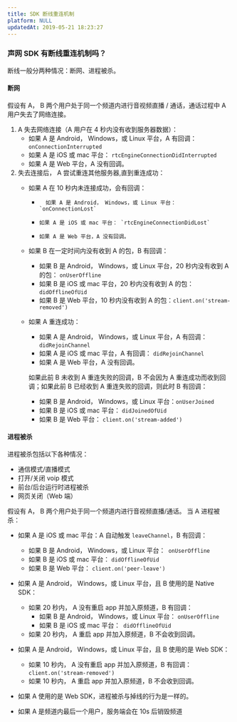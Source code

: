 ```yaml
---
title: SDK 断线重连机制
platform: NULL
updatedAt: 2019-05-21 18:23:27
---
```

### 声网 SDK 有断线重连机制吗？

断线一般分两种情况：断网、进程被杀。

#### 断网

假设有 A， B 两个用户处于同一个频道内进行音视频直播 / 通话，通话过程中 A 用户失去了网络连接。

1.  A 失去网络连接（A 用户在 4 秒内没有收到服务器数据）：
    -   如果 A 是 Android， Windows，或 Linux 平台，A 有回调： `onConnectionInterrupted`
    -   如果 A 是 iOS 或 mac 平台： `rtcEngineConnectionDidInterrupted`
    -   如果 A 是 Web 平台，A 没有回调。
2.  失去连接后， A 尝试重连其他服务器,直到重连成功：
    -   如果 A 在 10 秒内未连接成功，会有回调：
		* 		如果 A 是 Android， Windows，或 Linux 平台： `onConnectionLost`
		*     如果 A 是 iOS 或 mac 平台： `rtcEngineConnectionDidLost`
		*     如果 A 是 Web 平台，A 没有回调。
    -   如果 B 在一定时间内没有收到 A 的包，B 有回调：
        -   如果 B 是 Android， Windows，或 Linux 平台，20 秒内没有收到 A 的包： `onUserOffline`
        -   如果 B 是 iOS 或 mac 平台，20 秒内没有收到 A 的包： `didOfflineOfUid`
        -   如果 B 是 Web 平台，10 秒内没有收到 A 的包：`client.on('stream-removed')`
    -   如果 A 重连成功：
        -   如果 A 是 Android， Windows，或 Linux 平台，A 有回调： `didRejoinChannel`
        -   如果 A 是 iOS 或 mac 平台，A 有回调： `didRejoinChannel`
        -   如果 A 是 Web 平台，A 没有回调。

        如果此前 B 未收到 A 重连失败的回调，B 不会因为 A 重连成功而收到回调；如果此前 B 已经收到 A 重连失败的回调，则此时 B 有回调：
        -   如果 B 是 Android， Windows，或 Linux 平台：`onUserJoined`
        -   如果 B 是 iOS 或 mac 平台： `didJoinedOfUid`
        -   如果 B 是 Web 平台： `client.on('stream-added')`

#### 进程被杀

进程被杀包括以下各种情况：

-   通信模式/直播模式
-   打开/关闭 voip 模式
-   前台/后台运行时进程被杀
-   网页关闭（Web 端）

假设有 A， B 两个用户处于同一个频道内进行音视频直播/通话。
当 A 进程被杀：

-   如果 A 是 iOS 或 mac 平台：A 自动触发 `leaveChannel`，B 有回调：
    -   如果 B 是 Android， Windows，或 Linux 平台：` onUserOffline`
    -   如果 B 是 iOS 或 mac 平台： `didOfflineOfUid`
    -   如果 B 是 Web 平台： `client.on('peer-leave')`

-   如果 A 是 Android， Windows，或 Linux 平台，且 B 使用的是 Native SDK：
    -   如果 20 秒内， A 没有重启 app 并加入原频道，B 有回调：
        -   如果 B 是 Android， Windows，或 Linux 平台： `onUserOffline`
        -   如果 B 是 iOS 或 mac 平台：` didOfflineOfUid`
    -   如果 20 秒内， A 重启 app 并加入原频道，B 不会收到回调。
- 如果 A 是 Android， Windows，或 Linux 平台，且 B 使用的是 Web SDK：
     - 如果 10 秒内， A 没有重启 app 并加入原频道，B 有回调：`client.on('stream-removed')`
     - 如果 10 秒内， A 重启 app 并加入原频道，B 不会收到回调。
- 如果 A 使用的是 Web SDK，进程被杀与掉线的行为是一样的。
-  如果 A 是频道内最后一个用户，服务端会在 10s 后销毁频道